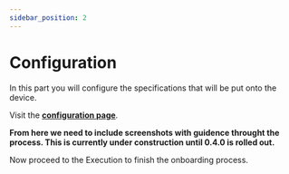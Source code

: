 ```yaml
---
sidebar_position: 2
---
```


# Configuration

In this part you will configure the specifications that will be put onto the device.

Visit the **[configuration page](https://staging.ava.devity.eu)**.

**From here we need to include screenshots with guidence throught the process. This is currently under construction until 0.4.0 is rolled out.**  

Now proceed to the Execution to finish the onboarding process.